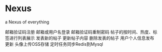 # Nexus
a Nexus of everything

邮箱验证码注册
邮箱或用户名登录
邮箱验证码重制密码
帖子的按时间、热度、标签进行列表展示
发表新的帖子
更新帖子内容
删除发表的帖子
用户个人信息发布更新
头像上传OSS存储
定时任务同步Redis到Mysql
